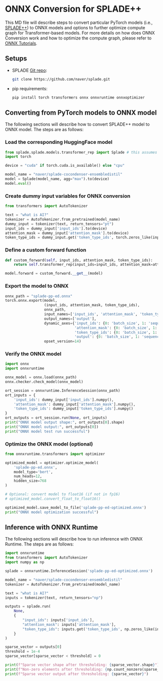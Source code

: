 # ONNX Conversion for SPLADE++
This MD file will describe steps to convert particular PyTorch models (i.e., [SPLADE++](https://doi.org/10.1145/3477495.3531857)) to ONNX models and options to further optimize compute graph for Transformer-based models. For more details on how does ONNX Conversion work and how to optimize the compute graph, please refer to [ONNX Tutorials](https://github.com/onnx/tutorials#services).

## Setups

- SPLADE [Git repo](https://github.com/naver/splade):
   ```bash
   git clone https://github.com/naver/splade.git
   ```

- pip requirements:
    ```bash
    pip install torch transformers onnx onnxruntime onnxoptimizer
    ```

## Converting from PyTorch models to ONNX model
The following sections will describe how to convert SPLADE++ model to ONNX model. The steps are as follows:  

### Load the corresponding HuggingFace model

```python
from splade.splade.models.transformer_rep import Splade # this assumes you are writing the script in the same directory as where Splade was cloned
import torch

device = "cuda" if torch.cuda.is_available() else "cpu"

model_name = "naver/splade-cocondenser-ensembledistil"
model = Splade(model_name, agg="max").to(device)
model.eval()
```

### Create dummy input variables for ONNX conversion

```python
from transformers import AutoTokenizer

text = "what is AI?"
tokenizer = AutoTokenizer.from_pretrained(model_name)
dummy_input = tokenizer(text, return_tensors="pt")
input_ids = dummy_input['input_ids'].to(device)
attention_mask = dummy_input['attention_mask'].to(device)
token_type_ids = dummy_input.get('token_type_ids', torch.zeros_like(input_ids)).to(device)
```

### Define a custom forward function

```python
def custom_forward(self, input_ids, attention_mask, token_type_ids):
    return self.transformer_rep(input_ids=input_ids, attention_mask=attention_mask, token_type_ids=token_type_ids)

model.forward = custom_forward.__get__(model)
```

### Export the model to ONNX

```python
onnx_path = "splade-pp-ed.onnx"
torch.onnx.export(model,
                  (input_ids, attention_mask, token_type_ids),
                  onnx_path,
                  input_names=['input_ids', 'attention_mask', 'token_type_ids'],
                  output_names=['output'],
                  dynamic_axes={'input_ids': {0: 'batch_size', 1: 'sequence'},
                                'attention_mask': {0: 'batch_size', 1: 'sequence'},
                                'token_type_ids': {0: 'batch_size', 1: 'sequence'},
                                'output': {0: 'batch_size', 1: 'sequence'}},
                  opset_version=14)
```

### Verify the ONNX model

```python
import onnx
import onnxruntime

onnx_model = onnx.load(onnx_path)
onnx.checker.check_model(onnx_model)

ort_session = onnxruntime.InferenceSession(onnx_path)
ort_inputs = {
    'input_ids': dummy_input['input_ids'].numpy(),
    'attention_mask': dummy_input['attention_mask'].numpy(),
    'token_type_ids': dummy_input['token_type_ids'].numpy()
}
ort_outputs = ort_session.run(None, ort_inputs)
print("ONNX model output shape:", ort_outputs[0].shape)
print("ONNX model output:", ort_outputs[0])
print("ONNX model test run successful")
```

### Optimize the ONNX model (optional)

```python
from onnxruntime.transformers import optimizer

optimized_model = optimizer.optimize_model(
    'splade-pp-ed.onnx',
    model_type='bert',
    num_heads=12,
    hidden_size=768
)

# Optional: convert model to float16 (if not in fp16)
# optimized_model.convert_float_to_float16()

optimized_model.save_model_to_file('splade-pp-ed-optimized.onnx')
print("ONNX model optimization successful")
```

## Inference with ONNX Runtime
The following sections will describe how to run inference with ONNX Runtime. The steps are as follows:

```python
import onnxruntime
from transformers import AutoTokenizer
import numpy as np

splade = onnxruntime.InferenceSession('splade-pp-ed-optimized.onnx')

model_name = "naver/splade-cocondenser-ensembledistil"
tokenizer = AutoTokenizer.from_pretrained(model_name)

text = "what is AI?"
inputs = tokenizer(text, return_tensors="np")

outputs = splade.run(
    None,
    {
        "input_ids": inputs['input_ids'],
        "attention_mask": inputs['attention_mask'],
        "token_type_ids": inputs.get('token_type_ids', np.zeros_like(inputs['input_ids']))
    }
)

sparse_vector = outputs[0]
threshold = 1e-4
sparse_vector[sparse_vector < threshold] = 0

print(f"Sparse vector shape after thresholding: {sparse_vector.shape}")
print(f"Non-zero elements after thresholding: {np.count_nonzero(sparse_vector)}")
print(f"Sparse vector output after thresholding: {sparse_vector}")
```
